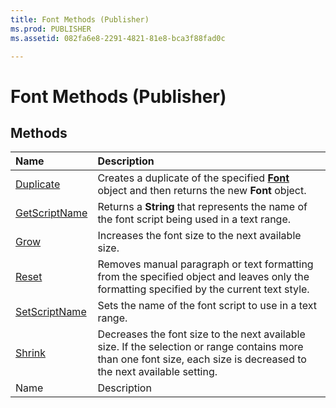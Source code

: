 ```yaml
---
title: Font Methods (Publisher)
ms.prod: PUBLISHER
ms.assetid: 082fa6e8-2291-4821-81e8-bca3f88fad0c

---
```



# Font Methods (Publisher)

## Methods



|**Name**|**Description**|
|:-----|:-----|
| [Duplicate](font.duplicate-method-publisher.md)|Creates a duplicate of the specified  **[Font](font-object-publisher.md)** object and then returns the new **Font** object.|
| [GetScriptName](font.getscriptname-method-publisher.md)|Returns a  **String** that represents the name of the font script being used in a text range.|
| [Grow](font.grow-method-publisher.md)|Increases the font size to the next available size.|
| [Reset](font.reset-method-publisher.md)|Removes manual paragraph or text formatting from the specified object and leaves only the formatting specified by the current text style.|
| [SetScriptName](font.setscriptname-method-publisher.md)|Sets the name of the font script to use in a text range.|
| [Shrink](font.shrink-method-publisher.md)|Decreases the font size to the next available size. If the selection or range contains more than one font size, each size is decreased to the next available setting.|
|Name|Description|

